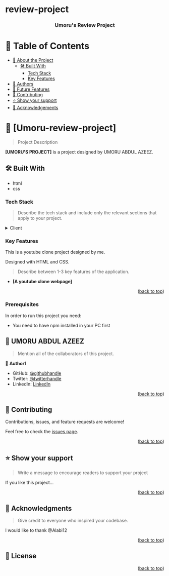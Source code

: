 
# review-project

<a name="readme-top"></a>

<div align="center">

  <h3><b>Umoru's Review Project</b></h3>

</div>

# 📗 Table of Contents

- [📖 About the Project](#about-project)
  - [🛠 Built With](#built-with)
    - [Tech Stack](#tech-stack)
    - [Key Features](#key-features)
- [👥 Authors](#authors)
- [🔭 Future Features](#future-features)
- [🤝 Contributing](#contributing)
- [⭐️ Show your support](#support)
- [🙏 Acknowledgements](#acknowledgements)

# 📖 [Umoru-review-project]

> Project Description

**[UMORU'S PROJECT]** is a project designed by UMORU ABDUL AZEEZ.

## 🛠 Built With 

- html
- css

### Tech Stack <a name="tech-stack"></a>

> Describe the tech stack and include only the relevant sections that apply to your project.

<details>
  <summary>Client</summary>
  <ul>
    <li><a href="https://html.com/">html</a></li>
    <li><a href=https://www.w3.org/Style/CSS/Overview.en.html
>css</a></li>
  </ul>
</details>

### Key Features

This is a youtube clone project designed by me.

Designed with HTML and CSS.

> Describe between 1-3 key features of the application.

- **[A youtube clone webpage]**

<p align="right">(<a href="#readme-top">back to top</a>)</p>

### Prerequisites

In order to run this project you need:

- You need to have npm installed in your PC first

<!-- AUTHORS -->

## 👥 **UMORU ABDUL AZEEZ**

> Mention all of the collaborators of this project.

👤 **Author1**

- GitHub: [@githubhandle](https://github.com/azeezumoru)
- Twitter: [@twitterhandle](https://twitter.com/azeez_umoru)
- LinkedIn: [LinkedIn](https://linkedin.com/in/umoru-abdul-azeez-527921194)

<p align="right">(<a href="#readme-top">back to top</a>)</p>

<!-- CONTRIBUTING -->

## 🤝 Contributing <a name="contributing"></a>

Contributions, issues, and feature requests are welcome!

Feel free to check the [issues page](../../issues/).

<p align="right">(<a href="#readme-top">back to top</a>)</p>

<!-- SUPPORT -->

## ⭐️ Show your support <a name="support"></a>

> Write a message to encourage readers to support your project

If you like this project...

<p align="right">(<a href="#readme-top">back to top</a>)</p>

<!-- ACKNOWLEDGEMENTS -->

## 🙏 Acknowledgments <a name="acknowledgements"></a>

> Give credit to everyone who inspired your codebase.

I would like to thank @Alabi12


<p align="right">(<a href="#readme-top">back to top</a>)</p>

<!-- FAQ (optional) -->

<!-- LICENSE -->

## 📝 License <a name="license"></a>


<p align="right">(<a href="#readme-top">back to top</a>)</p>
